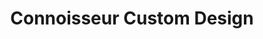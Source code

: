 ---
title: "Connoisseur Custom Design"
url: /los-altos/connoisseur-custom-design/
shop: Allgemein
---